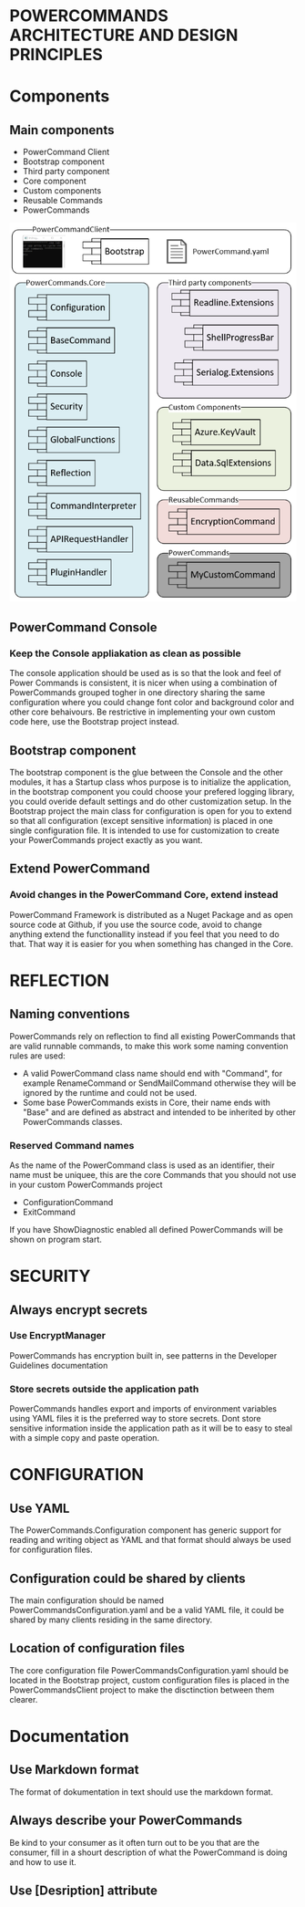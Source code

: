 # POWERCOMMANDS ARCHITECTURE AND DESIGN PRINCIPLES
# Components
## Main components
 - PowerCommand Client
 - Bootstrap component 
 - Third party component
 - Core component
 - Custom components
 - Reusable Commands
 - PowerCommands

 ![Alt text](PowerCommand_component_diagram.png?raw=true "Title")

 ## PowerCommand Console
 ### Keep the Console appliakation as clean as possible
 The console application should be used as is so that the look and feel of Power Commands is consistent, it is nicer when using a combination of PowerCommands grouped togher in one directory sharing the same configuration where you could change font color and background color and other core behaivours. Be restrictive in implementing your own custom code here, use the Bootstrap project instead.
 ## Bootstrap component
 The bootstrap component is the glue between the Console and the other modules, it has a Startup class whos purpose is to initialize the application, in the bootstrap component you could choose your prefered logging library, you could overide default settings and do other customization setup. In the Bootstrap project the main class for configuration is open for you to extend so that all configuration (except sensitive information) is placed in one single configuration file. It is intended to use for customization to create your PowerCommands project exactly as you want.
 
## Extend PowerCommand
### Avoid changes in the PowerCommand Core, extend instead
 PowerCommand Framework is distributed as a Nuget Package and as open source code at Github, if you use the source code, avoid to change anything extend the functionallity instead if you feel that you need to do that. That way it is easier for you when something has changed in the Core.

# REFLECTION
## Naming conventions
PowerCommands rely on reflection to find all existing PowerCommands that are valid runnable commands, to make this work some naming convention rules are used:
 - A valid PowerCommand class name should end with "Command", for example RenameCommand or SendMailCommand otherwise they will be ignored by the runtime and could not be used.
 - Some base PowerCommands exists in Core, their name ends with "Base" and are defined as abstract and intended to be inherited by other PowerCommands classes.
### Reserved Command names
As the name of the PowerCommand class is used as an identifier, their name must be uniquee, this are the core Commands that you should not use in your custom PowerCommands project
 - ConfigurationCommand
 - ExitCommand

 If you have ShowDiagnostic enabled all defined PowerCommands will be shown on program start.

# SECURITY
## Always encrypt secrets 
### Use EncryptManager
 PowerCommands has encryption built in, see patterns in the Developer Guidelines documentation
### Store secrets outside the application path
 PowerCommands handles export and imports of environment variables using YAML files it is the preferred way to store secrets. Dont store sensitive information inside the application path as it will be to easy to steal with a simple copy and paste operation.

# CONFIGURATION
## Use YAML
 The PowerCommands.Configuration component has generic support for reading and writing object as YAML and that format should always be used for configuration files. 
## Configuration could be shared by clients
The main configuration should be named PowerCommandsConfiguration.yaml and be a valid YAML file, it could be shared by many clients residing in the same directory.
## Location of configuration files
The core configuration file PowerCommandsConfiguration.yaml should be located in the Bootstrap project, custom configuration files is placed in the PowerCommandsClient project to make the disctinction between them clearer.

# Documentation
## Use Markdown format
 The format of dokumentation in text should use the markdown format.
## Always describe your PowerCommands
 Be kind to your consumer as it often turn out to be you that are the consumer, fill in a shourt description of what the PowerCommand is doing and how to use it.
## Use [Desription] attribute
